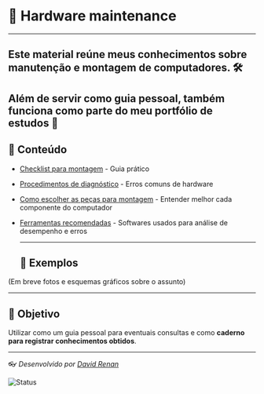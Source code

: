 # 🔧 Hardware maintenance
---
## Este material reúne meus conhecimentos sobre **manutenção e montagem de computadores**. 🛠️
Além de servir como guia pessoal, também funciona como parte do meu **portfólio de estudos** 🧠
---
## 📑 Conteúdo
- [Checklist para montagem](Checklist.md) - Guia prático
- [Procedimentos de diagnóstico](Diagnosticos.md) - Erros comuns de hardware
- [Como escolher as peças para montagem](Pecas.md) - Entender melhor cada componente do computador
- [Ferramentas recomendadas](Ferramentas.md) - Softwares usados para análise de desempenho e erros
  
  ---
  
  ## 📸 Exemplos
(Em breve fotos e esquemas gráficos sobre o assunto)

  ---
  ## 🚀 Objetivo
  Utilizar como um guia pessoal para eventuais consultas e como **caderno para registrar conhecimentos obtidos**.

  ---
   👓 *Desenvolvido por [David Renan](https://github.com/David-rzz)*

   ![Status](https://img.shields.io/badge/status-em%20desenvolvimento-yellow)

